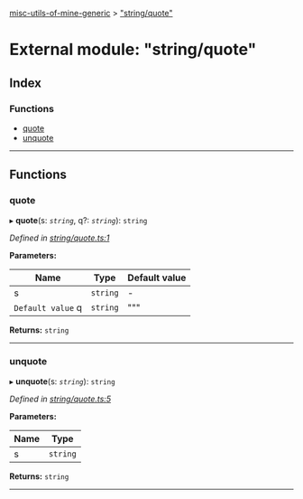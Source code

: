 [misc-utils-of-mine-generic](../README.md) > ["string/quote"](../modules/_string_quote_.md)

# External module: "string/quote"

## Index

### Functions

* [quote](_string_quote_.md#quote)
* [unquote](_string_quote_.md#unquote)

---

## Functions

<a id="quote"></a>

###  quote

▸ **quote**(s: *`string`*, q?: *`string`*): `string`

*Defined in [string/quote.ts:1](https://github.com/cancerberoSgx/misc-utils-of-mine/blob/eabad80/misc-utils-of-mine-generic/src/string/quote.ts#L1)*

**Parameters:**

| Name | Type | Default value |
| ------ | ------ | ------ |
| s | `string` | - |
| `Default value` q | `string` | &quot;&quot;&quot; |

**Returns:** `string`

___
<a id="unquote"></a>

###  unquote

▸ **unquote**(s: *`string`*): `string`

*Defined in [string/quote.ts:5](https://github.com/cancerberoSgx/misc-utils-of-mine/blob/eabad80/misc-utils-of-mine-generic/src/string/quote.ts#L5)*

**Parameters:**

| Name | Type |
| ------ | ------ |
| s | `string` |

**Returns:** `string`

___

